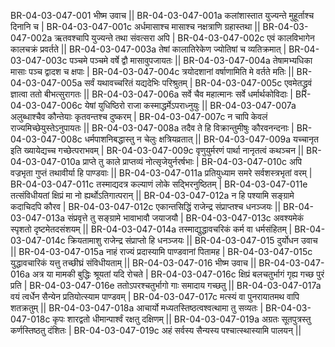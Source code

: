 BR-04-03-047-001  	भीष्म उवाच ||
BR-04-03-047-001a	कलांशास्तात युज्यन्ते मुहूर्ताश्च दिनानि च |
BR-04-03-047-001c	अर्धमासाश्च मासाश्च नक्षत्राणि ग्रहास्तथा ||
BR-04-03-047-002a	ऋतवश्चापि युज्यन्ते तथा संवत्सरा अपि |
BR-04-03-047-002c	एवं कालविभागेन कालचक्रं प्रवर्तते ||
BR-04-03-047-003a	तेषां कालातिरेकेण ज्योतिषां च व्यतिक्रमात् |
BR-04-03-047-003c 	पञ्चमे पञ्चमे वर्षे द्वौ मासावुपजायतः ||
BR-04-03-047-004a	तेषामभ्यधिका मासाः पञ्च द्वादश च क्षपाः |
BR-04-03-047-004c	त्रयोदशानां वर्षाणामिति मे वर्तते मतिः ||
BR-04-03-047-005a	सर्वं यथावच्चरितं यद्यदेभिः परिश्रुतम् |
BR-04-03-047-005c	एवमेतद्ध्रुवं ज्ञात्वा ततो बीभत्सुरागतः ||
BR-04-03-047-006a	सर्वे चैव महात्मानः सर्वे धर्मार्थकोविदाः |
BR-04-03-047-006c	येषां युधिष्ठिरो राजा कस्माद्धर्मेऽपराध्नुयुः ||
BR-04-03-047-007a	अलुब्धाश्चैव कौन्तेयाः कृतवन्तश्च दुष्करम् |
BR-04-03-047-007c	न चापि केवलं राज्यमिच्छेयुस्तेऽनुपायतः ||
BR-04-03-047-008a	तदैव ते हि विक्रान्तुमीषुः कौरवनन्दनाः |
BR-04-03-047-008c	धर्मपाशनिबद्धास्तु न चेलुः क्षत्रियव्रतात् ||
BR-04-03-047-009a	यच्चानृत इति ख्यायेद्यच्च गच्छेत्पराभवम् |
BR-04-03-047-009c	वृणुयुर्मरणं पार्था नानृतत्वं कथञ्चन ||
BR-04-03-047-010a	प्राप्ते तु काले प्राप्तव्यं नोत्सृजेयुर्नरर्षभाः |
BR-04-03-047-010c	अपि वज्रभृता गुप्तं तथावीर्या हि पाण्डवाः ||
BR-04-03-047-011a	प्रतियुध्याम समरे सर्वशस्त्रभृतां वरम् |
BR-04-03-047-011c	तस्माद्यदत्र कल्याणं लोके सद्भिरनुष्ठितम् |
BR-04-03-047-011e 	तत्संविधीयतां क्षिप्रं मा नो ह्यर्थोऽतिगात्परान् ||
BR-04-03-047-012a	न हि पश्यामि सङ्ग्रामे कदाचिदपि कौरव |
BR-04-03-047-012c	एकान्तसिद्धिं राजेन्द्र संप्राप्तश्च धनञ्जयः ||
BR-04-03-047-013a	संप्रवृत्ते तु सङ्ग्रामे भावाभावौ जयाजयौ |
BR-04-03-047-013c	अवश्यमेकं स्पृशतो दृष्टमेतदसंशयम् ||
BR-04-03-047-014a	तस्माद्युद्धावचरिकं कर्म वा धर्मसंहितम् |
BR-04-03-047-014c	क्रियतामाशु राजेन्द्र संप्राप्तो हि धनञ्जयः ||
BR-04-03-047-015  	दुर्योधन उवाच ||
BR-04-03-047-015a	नाहं राज्यं प्रदास्यामि पाण्डवानां पितामह |
BR-04-03-047-015c	युद्धावचारिकं यत्तु तच्छीघ्रं संविधीयताम् ||
BR-04-03-047-016  	भीष्म उवाच ||
BR-04-03-047-016a	अत्र या मामकी बुद्धिः श्रूयतां यदि रोचते |
BR-04-03-047-016c	क्षिप्रं बलचतुर्भागं गृह्य गच्छ पुरं प्रति |
BR-04-03-047-016e 	ततोऽपरश्चतुर्भागो गाः समादाय गच्छतु ||
BR-04-03-047-017a	वयं त्वर्धेन सैन्येन प्रतियोत्स्याम पाण्डवम् |
BR-04-03-047-017c	मत्स्यं वा पुनरायातमथ वापि शतक्रतुम् ||
BR-04-03-047-018a	आचार्यो मध्यतस्तिष्ठत्वश्वत्थामा तु सव्यतः |
BR-04-03-047-018c	कृपः शारद्वतो धीमान्पार्श्वं रक्षतु दक्षिणम् ||
BR-04-03-047-019a	अग्रतः सूतपुत्रस्तु कर्णस्तिष्ठतु दंशितः |
BR-04-03-047-019c	अहं सर्वस्य सैन्यस्य पश्चात्स्थास्यामि पालयन् ||

